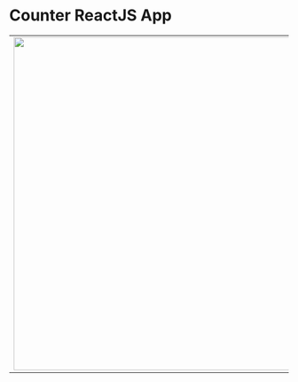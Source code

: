 # Counter ReactJS App
<table>
  <tr>
    <td><image src="images/counter.png" height="600" width="800"></td>
  </tr>
</table>

